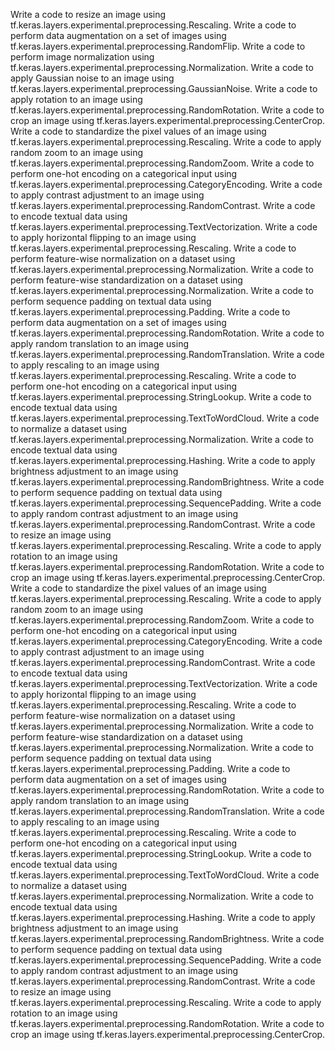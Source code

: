 Write a code to resize an image using tf.keras.layers.experimental.preprocessing.Rescaling.
Write a code to perform data augmentation on a set of images using tf.keras.layers.experimental.preprocessing.RandomFlip.
Write a code to perform image normalization using tf.keras.layers.experimental.preprocessing.Normalization.
Write a code to apply Gaussian noise to an image using tf.keras.layers.experimental.preprocessing.GaussianNoise.
Write a code to apply rotation to an image using tf.keras.layers.experimental.preprocessing.RandomRotation.
Write a code to crop an image using tf.keras.layers.experimental.preprocessing.CenterCrop.
Write a code to standardize the pixel values of an image using tf.keras.layers.experimental.preprocessing.Rescaling.
Write a code to apply random zoom to an image using tf.keras.layers.experimental.preprocessing.RandomZoom.
Write a code to perform one-hot encoding on a categorical input using tf.keras.layers.experimental.preprocessing.CategoryEncoding.
Write a code to apply contrast adjustment to an image using tf.keras.layers.experimental.preprocessing.RandomContrast.
Write a code to encode textual data using tf.keras.layers.experimental.preprocessing.TextVectorization.
Write a code to apply horizontal flipping to an image using tf.keras.layers.experimental.preprocessing.Rescaling.
Write a code to perform feature-wise normalization on a dataset using tf.keras.layers.experimental.preprocessing.Normalization.
Write a code to perform feature-wise standardization on a dataset using tf.keras.layers.experimental.preprocessing.Normalization.
Write a code to perform sequence padding on textual data using tf.keras.layers.experimental.preprocessing.Padding.
Write a code to perform data augmentation on a set of images using tf.keras.layers.experimental.preprocessing.RandomRotation.
Write a code to apply random translation to an image using tf.keras.layers.experimental.preprocessing.RandomTranslation.
Write a code to apply rescaling to an image using tf.keras.layers.experimental.preprocessing.Rescaling.
Write a code to perform one-hot encoding on a categorical input using tf.keras.layers.experimental.preprocessing.StringLookup.
Write a code to encode textual data using tf.keras.layers.experimental.preprocessing.TextToWordCloud.
Write a code to normalize a dataset using tf.keras.layers.experimental.preprocessing.Normalization.
Write a code to encode textual data using tf.keras.layers.experimental.preprocessing.Hashing.
Write a code to apply brightness adjustment to an image using tf.keras.layers.experimental.preprocessing.RandomBrightness.
Write a code to perform sequence padding on textual data using tf.keras.layers.experimental.preprocessing.SequencePadding.
Write a code to apply random contrast adjustment to an image using tf.keras.layers.experimental.preprocessing.RandomContrast.
Write a code to resize an image using tf.keras.layers.experimental.preprocessing.Rescaling.
Write a code to apply rotation to an image using tf.keras.layers.experimental.preprocessing.RandomRotation.
Write a code to crop an image using tf.keras.layers.experimental.preprocessing.CenterCrop.
Write a code to standardize the pixel values of an image using tf.keras.layers.experimental.preprocessing.Rescaling.
Write a code to apply random zoom to an image using tf.keras.layers.experimental.preprocessing.RandomZoom.
Write a code to perform one-hot encoding on a categorical input using tf.keras.layers.experimental.preprocessing.CategoryEncoding.
Write a code to apply contrast adjustment to an image using tf.keras.layers.experimental.preprocessing.RandomContrast.
Write a code to encode textual data using tf.keras.layers.experimental.preprocessing.TextVectorization.
Write a code to apply horizontal flipping to an image using tf.keras.layers.experimental.preprocessing.Rescaling.
Write a code to perform feature-wise normalization on a dataset using tf.keras.layers.experimental.preprocessing.Normalization.
Write a code to perform feature-wise standardization on a dataset using tf.keras.layers.experimental.preprocessing.Normalization.
Write a code to perform sequence padding on textual data using tf.keras.layers.experimental.preprocessing.Padding.
Write a code to perform data augmentation on a set of images using tf.keras.layers.experimental.preprocessing.RandomRotation.
Write a code to apply random translation to an image using tf.keras.layers.experimental.preprocessing.RandomTranslation.
Write a code to apply rescaling to an image using tf.keras.layers.experimental.preprocessing.Rescaling.
Write a code to perform one-hot encoding on a categorical input using tf.keras.layers.experimental.preprocessing.StringLookup.
Write a code to encode textual data using tf.keras.layers.experimental.preprocessing.TextToWordCloud.
Write a code to normalize a dataset using tf.keras.layers.experimental.preprocessing.Normalization.
Write a code to encode textual data using tf.keras.layers.experimental.preprocessing.Hashing.
Write a code to apply brightness adjustment to an image using tf.keras.layers.experimental.preprocessing.RandomBrightness.
Write a code to perform sequence padding on textual data using tf.keras.layers.experimental.preprocessing.SequencePadding.
Write a code to apply random contrast adjustment to an image using tf.keras.layers.experimental.preprocessing.RandomContrast.
Write a code to resize an image using tf.keras.layers.experimental.preprocessing.Rescaling.
Write a code to apply rotation to an image using tf.keras.layers.experimental.preprocessing.RandomRotation.
Write a code to crop an image using tf.keras.layers.experimental.preprocessing.CenterCrop.